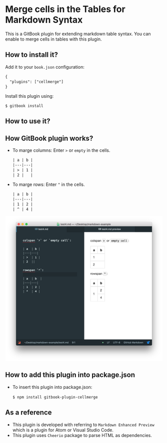 # Merge cells in the Tables for Markdown Syntax
This is a GitBook plugin for extending markdown table syntax. You can enable to merge cells in tables with this plugin. 

## How to install it?
Add it to your `book.json` configuration:

```
{
  "plugins": ["cellmerge"]
}
```

Install this plugin using:

```
$ gitbook install
```

## How to use it?


## How GitBook plugin works?

* To marge columns:
  Enter `>` or `empty` in the cells.

  ```
  | a | b |
  |---|---|
  | > | 1 |
  | 2 |   |
  ```

* To marge rows:
  Enter `^` in the cells.

  ```
  | a | b |
  |---|---|
  | 1 | 2 |
  | ^ | 4 |
  ```
![sample](img/sample.png)

## How to add this plugin into package.json

* To insert this plugin into package.json:

  `$ npm install gitbook-plugin-cellmerge`

## As a reference

* This plugin is developed with referring to `Markdown Enhanced Preview` which is a plugin for Atom or Visual Studio Code.
* This plugin uses `Cheerio` package to parse HTML as dependencies.
